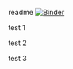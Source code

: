 readme
[![Binder](https://mybinder.org/badge_logo.svg)](https://mybinder.org/v2/gh/NikolaVeber/notebooks/master)


test 1

test 2

test 3
